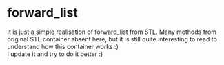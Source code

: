 # forward_list

It is just a simple realisation of forward_list from STL. Many methods from original STL container absent here, but it is still quite interesting to read to understand how this container works :)  
I update it and try to do it better :)
